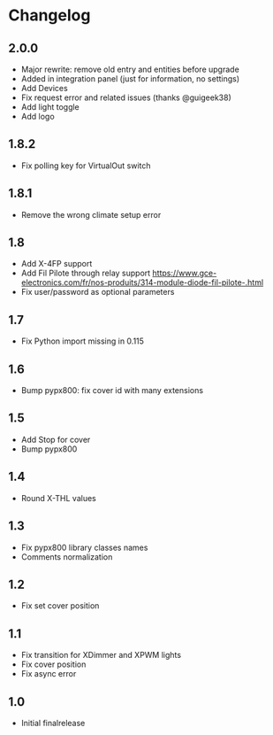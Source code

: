 # Changelog

## 2.0.0

- Major rewrite: remove old entry and entities before upgrade
- Added in integration panel (just for information, no settings)
- Add Devices
- Fix request error and related issues (thanks @guigeek38)
- Add light toggle
- Add logo

## 1.8.2

- Fix polling key for VirtualOut switch

## 1.8.1

- Remove the wrong climate setup error

## 1.8

- Add X-4FP support
- Add Fil Pilote through relay support https://www.gce-electronics.com/fr/nos-produits/314-module-diode-fil-pilote-.html
- Fix user/password as optional parameters

## 1.7

- Fix Python import missing in 0.115

## 1.6

- Bump pypx800: fix cover id with many extensions

## 1.5

- Add Stop for cover
- Bump pypx800

## 1.4

- Round X-THL values

## 1.3

- Fix pypx800 library classes names
- Comments normalization

## 1.2

- Fix set cover position

## 1.1

- Fix transition for XDimmer and XPWM lights
- Fix cover position
- Fix async error

## 1.0

- Initial finalrelease

